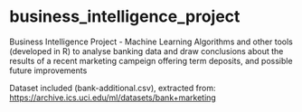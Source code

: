 # business_intelligence_project
Business Intelligence Project - Machine Learning Algorithms and other tools (developed in R) to analyse banking data and draw conclusions about the results of a recent marketing campeign offering term deposits, and possible future improvements

Dataset included (bank-additional.csv), extracted from: https://archive.ics.uci.edu/ml/datasets/bank+marketing

